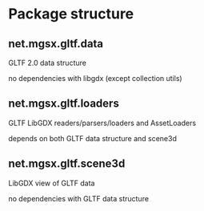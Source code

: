 
# Package structure

## net.mgsx.gltf.data

GLTF 2.0 data structure

no dependencies with libgdx (except collection utils)

## net.mgsx.gltf.loaders

GLTF LibGDX readers/parsers/loaders and AssetLoaders

depends on both GLTF data structure and scene3d

## net.mgsx.gltf.scene3d

LibGDX view of GLTF data

no dependencies with GLTF data structure

